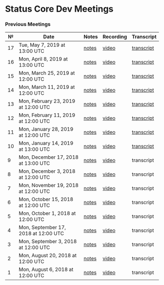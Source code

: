 # Status Core Dev Meetings

### Previous Meetings
 №  | Date | Notes | Recording | Transcript
 ---|---|---|---|---|
17 | Tue, May 7, 2019 at 13:00 UTC | [notes]() | [video](https://www.youtube.com/watch?v=YRJfDc_Y8b0) | [transcript](notes/transcript17.md)
16 | Mon, April 8, 2019 at 13:00 UTC | [notes](https://notes.status.im/core-dev-call-16) | [video](https://www.youtube.com/watch?v=q48NP4pJo48) | [transcript](notes/transcript16.md)
15 | Mon, March 25, 2019 at 12:00 UTC | [notes](notes/meeting15.md) | [video](https://www.youtube.com/watch?v=qgWoiKyw4VM) | [transcript](notes/transcript15.md)
 14 | Mon, March 11, 2019 at 12:00 UTC | [notes](notes/meeting14.md) | [video](https://www.youtube.com/watch?v=EsxP4DBGzLw) | [transcript](notes/transcript14.md)
 13 | Mon, February 23, 2019 at 12:00 UTC | [notes](notes/meeting13.md) | [video](https://www.youtube.com/watch?v=OpcDsFkEqpc) | [transcript](notes/transcript13.md)
 12 | Mon, February 11, 2019 at 12:00 UTC | [notes](notes/meeting12.md) | [video](https://www.youtube.com/watch?v=M-Gbp3e_h1g) | [transcript](notes/transcript12.md)
 11 | Mon, January 28, 2019 at 12:00 UTC | [notes](notes/meeting11.md) | [video](https://www.youtube.com/watch?v=t8e3Qnhf-LU) | [transcript](notes/transcript11.md)
 10 | Mon, January 14, 2019 at 13:00 UTC | [notes](notes/meeting10.md) | [video](https://www.youtube.com/watch?v=4vWaqa38Hrs) | [transcript](notes/transcript10.md)
 9  | Mon, December 17, 2018 at 13:00 UTC | [notes](notes/meeting09.md) | [video](https://www.youtube.com/watch?v=HVylXrDBJHg) | transcript
 8  | Mon, December 3, 2018 at 12:00 UTC | [notes](notes/meeting08.md) | [video](https://www.youtube.com/watch?v=hTOuWU4Qpqo) | transcript
 7  | Mon, November 19, 2018 at 12:00 UTC | [notes](notes/meeting07.md) | [video](https://www.youtube.com/watch?v=mOeUN_T4So4) | transcript
 6  | Mon, October 15, 2018 at 12:00 UTC | [notes](notes/meeting06.md) | [video](https://www.youtube.com/watch?v=YLkk3lqf_XI) | transcript
 5  | Mon, October 1, 2018 at 12:00 UTC | [notes](notes/meeting05.md) | [video](https://www.youtube.com/watch?v=86vSfFnZcmA) | transcript
 4  | Mon, September 17, 2018 at 12:00 UTC | [notes](notes/meeting04.md) | [video](https://www.youtube.com/watch?v=p01rnaEc3B0) | transcript
 3  | Mon, September 3, 2018 at 12:00 UTC | [notes](notes/meeting03.md) | [video](https://www.youtube.com/watch?v=Mb58gDHWFIg) | transcript
 2  | Mon, August 20, 2018 at 12:00 UTC | [notes](notes/meeting02.md) | [video](https://www.youtube.com/watch?v=4r-F9SkriEo) | transcript
 1  | Mon, August 6, 2018 at 12:00 UTC | [notes](notes/meeting01.md) | [video](https://www.youtube.com/watch?v=P_jo4Y39tRk) | transcript
